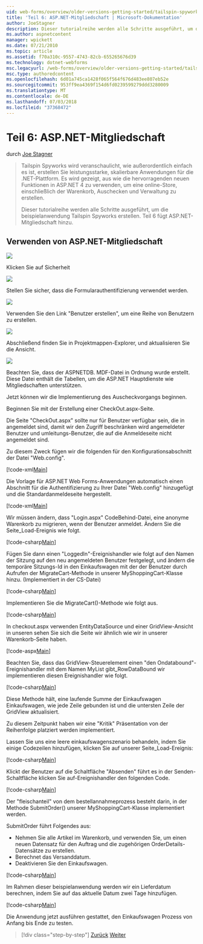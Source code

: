 ```yaml
---
uid: web-forms/overview/older-versions-getting-started/tailspin-spyworks/tailspin-spyworks-part-6
title: 'Teil 6: ASP.NET-Mitgliedschaft | Microsoft-Dokumentation'
author: JoeStagner
description: Dieser tutorialreihe werden alle Schritte ausgeführt, um die beispielanwendung Tailspin Spyworks erstellen. Teil 6 fügt ASP.NET-Mitgliedschaft hinzu.
ms.author: aspnetcontent
manager: wpickett
ms.date: 07/21/2010
ms.topic: article
ms.assetid: f70a310c-9557-4743-82cb-655265676d39
ms.technology: dotnet-webforms
msc.legacyurl: /web-forms/overview/older-versions-getting-started/tailspin-spyworks/tailspin-spyworks-part-6
msc.type: authoredcontent
ms.openlocfilehash: 6d01a745ca1428f065f564f676d483ee807eb52e
ms.sourcegitcommit: 953ff9ea4369f154d6fd0239599279ddd3280009
ms.translationtype: MT
ms.contentlocale: de-DE
ms.lasthandoff: 07/03/2018
ms.locfileid: "37368472"
---
```

<a name="part-6-aspnet-membership"></a>Teil 6: ASP.NET-Mitgliedschaft
====================
durch [Joe Stagner](https://github.com/JoeStagner)

> Tailspin Spyworks wird veranschaulicht, wie außerordentlich einfach es ist, erstellen Sie leistungsstarke, skalierbare Anwendungen für die .NET-Plattform. Es wird gezeigt, aus wie die hervorragenden neuen Funktionen in ASP.NET 4 zu verwenden, um eine online-Store, einschließlich der Warenkorb, Auschecken und Verwaltung zu erstellen.
> 
> Dieser tutorialreihe werden alle Schritte ausgeführt, um die beispielanwendung Tailspin Spyworks erstellen. Teil 6 fügt ASP.NET-Mitgliedschaft hinzu.


## <a id="_Toc260221672"></a>  Verwenden von ASP.NET-Mitgliedschaft

![](tailspin-spyworks-part-6/_static/image1.png)

Klicken Sie auf Sicherheit

![](tailspin-spyworks-part-6/_static/image1.jpg)

Stellen Sie sicher, dass die Formularauthentifizierung verwendet werden.

![](tailspin-spyworks-part-6/_static/image2.jpg)

Verwenden Sie den Link "Benutzer erstellen", um eine Reihe von Benutzern zu erstellen.

![](tailspin-spyworks-part-6/_static/image3.jpg)

Abschließend finden Sie in Projektmappen-Explorer, und aktualisieren Sie die Ansicht.

![](tailspin-spyworks-part-6/_static/image2.png)

Beachten Sie, dass der ASPNETDB. MDF-Datei in Ordnung wurde erstellt. Diese Datei enthält die Tabellen, um die ASP.NET Hauptdienste wie Mitgliedschaften unterstützen.

Jetzt können wir die Implementierung des Auscheckvorgangs beginnen.

Beginnen Sie mit der Erstellung einer CheckOut.aspx-Seite.

Die Seite "CheckOut.aspx" sollte nur für Benutzer verfügbar sein, die in angemeldet sind, damit wir den Zugriff beschränken wird angemeldeter Benutzer und umleitungs-Benutzer, die auf die Anmeldeseite nicht angemeldet sind.

Zu diesem Zweck fügen wir die folgenden für den Konfigurationsabschnitt der Datei "Web.config".

[!code-xml[Main](tailspin-spyworks-part-6/samples/sample1.xml)]

Die Vorlage für ASP.NET Web Forms-Anwendungen automatisch einen Abschnitt für die Authentifizierung zu Ihrer Datei "Web.config" hinzugefügt und die Standardanmeldeseite hergestellt.

[!code-xml[Main](tailspin-spyworks-part-6/samples/sample2.xml)]

Wir müssen ändern, dass "Login.aspx" CodeBehind-Datei, eine anonyme Warenkorb zu migrieren, wenn der Benutzer anmeldet. Ändern Sie die Seite\_Load-Ereignis wie folgt.

[!code-csharp[Main](tailspin-spyworks-part-6/samples/sample3.cs)]

Fügen Sie dann einen "LoggedIn"-Ereignishandler wie folgt auf den Namen der Sitzung auf den neu angemeldeten Benutzer festgelegt, und ändern die temporäre Sitzungs-Id in den Einkaufswagen mit der der Benutzer durch Aufrufen der MigrateCart-Methode in unserer MyShoppingCart-Klasse hinzu. (Implementiert in der CS-Datei)

[!code-csharp[Main](tailspin-spyworks-part-6/samples/sample4.cs)]

Implementieren Sie die MigrateCart()-Methode wie folgt aus.

[!code-csharp[Main](tailspin-spyworks-part-6/samples/sample5.cs)]

In checkout.aspx verwenden EntityDataSource und einer GridView-Ansicht in unseren sehen Sie sich die Seite wir ähnlich wie wir in unserer Warenkorb-Seite haben.

[!code-aspx[Main](tailspin-spyworks-part-6/samples/sample6.aspx)]

Beachten Sie, dass das GridView-Steuerelement einen "den Ondatabound"-Ereignishandler mit dem Namen MyList gibt\_RowDataBound wir implementieren diesen Ereignishandler wie folgt.

[!code-csharp[Main](tailspin-spyworks-part-6/samples/sample7.cs)]

Diese Methode hält, eine laufende Summe der Einkaufswagen Einkaufswagen, wie jede Zeile gebunden ist und die untersten Zeile der GridView aktualisiert.

Zu diesem Zeitpunkt haben wir eine "Kritik" Präsentation von der Reihenfolge platziert werden implementiert.

Lassen Sie uns eine leere einkaufswagenszenario behandeln, indem Sie einige Codezeilen hinzufügen, klicken Sie auf unserer Seite\_Load-Ereignis:

[!code-csharp[Main](tailspin-spyworks-part-6/samples/sample8.cs)]

Klickt der Benutzer auf die Schaltfläche "Absenden" führt es in der Senden-Schaltfläche klicken Sie auf-Ereignishandler den folgenden Code.

[!code-csharp[Main](tailspin-spyworks-part-6/samples/sample9.cs)]

Der "fleischanteil" von dem bestellannahmeprozess besteht darin, in der Methode SubmitOrder() unserer MyShoppingCart-Klasse implementiert werden.

SubmitOrder führt Folgendes aus:

- Nehmen Sie alle Artikel im Warenkorb, und verwenden Sie, um einen neuen Datensatz für den Auftrag und die zugehörigen OrderDetails-Datensätze zu erstellen.
- Berechnet das Versanddatum.
- Deaktivieren Sie den Einkaufswagen.


[!code-csharp[Main](tailspin-spyworks-part-6/samples/sample10.cs)]

Im Rahmen dieser beispielanwendung werden wir ein Lieferdatum berechnen, indem Sie auf das aktuelle Datum zwei Tage hinzufügen.

[!code-csharp[Main](tailspin-spyworks-part-6/samples/sample11.cs)]

Die Anwendung jetzt ausführen gestattet, den Einkaufswagen Prozess von Anfang bis Ende zu testen.

> [!div class="step-by-step"]
> [Zurück](tailspin-spyworks-part-5.md)
> [Weiter](tailspin-spyworks-part-7.md)
